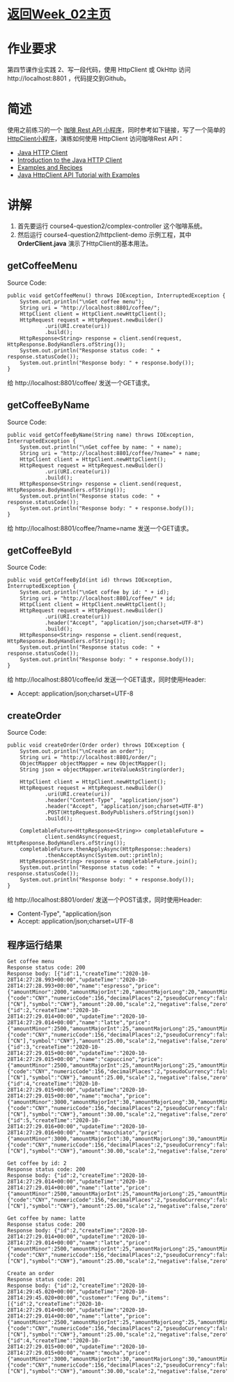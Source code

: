 # [返回Week_02主页](index.md)

# 作业要求
第四节课作业实践
2、写一段代码，使用 HttpClient 或 OkHttp 访问 http://localhost:8801 ，代码提交到Github。

# 简述
使用之前练习的一个 [咖啡 Rest API 小程序](course4-question2/complex-controller)，同时参考如下链接，写了一个简单的 [HttpClient小程序](course4-question2/httpclient-demo)，演练如何使用 HttpClient 访问咖啡Rest API：
- [Java HTTP Client](https://openjdk.java.net/groups/net/httpclient/)
- [Introduction to the Java HTTP Client](https://openjdk.java.net/groups/net/httpclient/intro.html)
- [Examples and Recipes](https://openjdk.java.net/groups/net/httpclient/recipes.html)
- [Java HttpClient API Tutorial with Examples](https://hellokoding.com/java-http-client-api/)

# 讲解
1. 首先要运行 course4-question2/complex-controller 这个咖啡系统。
2. 然后运行 course4-question2/httpclient-demo 示例工程，其中 **OrderClient.java** 演示了HttpClient的基本用法。

## getCoffeeMenu
Source Code:

    public void getCoffeeMenu() throws IOException, InterruptedException {
        System.out.println("\nGet coffee menu");
        String uri = "http://localhost:8801/coffee/";
        HttpClient client = HttpClient.newHttpClient();
        HttpRequest request = HttpRequest.newBuilder()
                .uri(URI.create(uri))
                .build();
        HttpResponse<String> response = client.send(request, HttpResponse.BodyHandlers.ofString());
        System.out.println("Response status code: " + response.statusCode());
        System.out.println("Response body: " + response.body());
    }

给 http://localhost:8801/coffee/ 发送一个GET请求。

## getCoffeeByName
Source Code:

    public void getCoffeeByName(String name) throws IOException, InterruptedException {
        System.out.println("\nGet coffee by name: " + name);
        String uri = "http://localhost:8801/coffee/?name=" + name;
        HttpClient client = HttpClient.newHttpClient();
        HttpRequest request = HttpRequest.newBuilder()
                .uri(URI.create(uri))
                .build();
        HttpResponse<String> response = client.send(request, HttpResponse.BodyHandlers.ofString());
        System.out.println("Response status code: " + response.statusCode());
        System.out.println("Response body: " + response.body());
    }

给 http://localhost:8801/coffee/?name=name 发送一个GET请求。

## getCoffeeById
Source Code:

    public void getCoffeeById(int id) throws IOException, InterruptedException {
        System.out.println("\nGet coffee by id: " + id);
        String uri = "http://localhost:8801/coffee/" + id;
        HttpClient client = HttpClient.newHttpClient();
        HttpRequest request = HttpRequest.newBuilder()
                .uri(URI.create(uri))
                .header("Accept", "application/json;charset=UTF-8")
                .build();
        HttpResponse<String> response = client.send(request, HttpResponse.BodyHandlers.ofString());
        System.out.println("Response status code: " + response.statusCode());
        System.out.println("Response body: " + response.body());
    }

给 http://localhost:8801/coffee/id 发送一个GET请求，同时使用Header:
- Accept: application/json;charset=UTF-8

## createOrder
Source Code:

    public void createOrder(Order order) throws IOException {
        System.out.println("\nCreate an order");
        String uri = "http://localhost:8801/order/";
        ObjectMapper objectMapper = new ObjectMapper();
        String json = objectMapper.writeValueAsString(order);

        HttpClient client = HttpClient.newHttpClient();
        HttpRequest request = HttpRequest.newBuilder()
                .uri(URI.create(uri))
                .header("Content-Type", "application/json")
                .header("Accept", "application/json;charset=UTF-8")
                .POST(HttpRequest.BodyPublishers.ofString(json))
                .build();

        CompletableFuture<HttpResponse<String>> completableFuture =
                client.sendAsync(request, HttpResponse.BodyHandlers.ofString());
        completableFuture.thenApplyAsync(HttpResponse::headers)
                .thenAcceptAsync(System.out::println);
        HttpResponse<String> response = completableFuture.join();
        System.out.println("Response status code: " + response.statusCode());
        System.out.println("Response body: " + response.body());
    }

给 http://localhost:8801/order/ 发送一个POST请求，同时使用Header:
- Content-Type", "application/json
- Accept: application/json;charset=UTF-8

## 程序运行结果

    Get coffee menu
    Response status code: 200
    Response body: [{"id":1,"createTime":"2020-10-28T14:27:28.993+00:00","updateTime":"2020-10-28T14:27:28.993+00:00","name":"espresso","price":{"amountMinor":2000,"amountMajorInt":20,"amountMajorLong":20,"amountMinorInt":2000,"minorPart":0,"positiveOrZero":true,"amountMinorLong":2000,"negativeOrZero":false,"amountMajor":20,"currencyUnit":{"code":"CNY","numericCode":156,"decimalPlaces":2,"pseudoCurrency":false,"numeric3Code":"156","countryCodes":["CN"],"symbol":"CN¥"},"amount":20.00,"scale":2,"negative":false,"zero":false,"positive":true}},{"id":2,"createTime":"2020-10-28T14:27:29.014+00:00","updateTime":"2020-10-28T14:27:29.014+00:00","name":"latte","price":{"amountMinor":2500,"amountMajorInt":25,"amountMajorLong":25,"amountMinorInt":2500,"minorPart":0,"positiveOrZero":true,"amountMinorLong":2500,"negativeOrZero":false,"amountMajor":25,"currencyUnit":{"code":"CNY","numericCode":156,"decimalPlaces":2,"pseudoCurrency":false,"numeric3Code":"156","countryCodes":["CN"],"symbol":"CN¥"},"amount":25.00,"scale":2,"negative":false,"zero":false,"positive":true}},{"id":3,"createTime":"2020-10-28T14:27:29.015+00:00","updateTime":"2020-10-28T14:27:29.015+00:00","name":"capuccino","price":{"amountMinor":2500,"amountMajorInt":25,"amountMajorLong":25,"amountMinorInt":2500,"minorPart":0,"positiveOrZero":true,"amountMinorLong":2500,"negativeOrZero":false,"amountMajor":25,"currencyUnit":{"code":"CNY","numericCode":156,"decimalPlaces":2,"pseudoCurrency":false,"numeric3Code":"156","countryCodes":["CN"],"symbol":"CN¥"},"amount":25.00,"scale":2,"negative":false,"zero":false,"positive":true}},{"id":4,"createTime":"2020-10-28T14:27:29.015+00:00","updateTime":"2020-10-28T14:27:29.015+00:00","name":"mocha","price":{"amountMinor":3000,"amountMajorInt":30,"amountMajorLong":30,"amountMinorInt":3000,"minorPart":0,"positiveOrZero":true,"amountMinorLong":3000,"negativeOrZero":false,"amountMajor":30,"currencyUnit":{"code":"CNY","numericCode":156,"decimalPlaces":2,"pseudoCurrency":false,"numeric3Code":"156","countryCodes":["CN"],"symbol":"CN¥"},"amount":30.00,"scale":2,"negative":false,"zero":false,"positive":true}},{"id":5,"createTime":"2020-10-28T14:27:29.016+00:00","updateTime":"2020-10-28T14:27:29.016+00:00","name":"macchiato","price":{"amountMinor":3000,"amountMajorInt":30,"amountMajorLong":30,"amountMinorInt":3000,"minorPart":0,"positiveOrZero":true,"amountMinorLong":3000,"negativeOrZero":false,"amountMajor":30,"currencyUnit":{"code":"CNY","numericCode":156,"decimalPlaces":2,"pseudoCurrency":false,"numeric3Code":"156","countryCodes":["CN"],"symbol":"CN¥"},"amount":30.00,"scale":2,"negative":false,"zero":false,"positive":true}}]

    Get coffee by id: 2
    Response status code: 200
    Response body: {"id":2,"createTime":"2020-10-28T14:27:29.014+00:00","updateTime":"2020-10-28T14:27:29.014+00:00","name":"latte","price":{"amountMinor":2500,"amountMajorInt":25,"amountMajorLong":25,"amountMinorInt":2500,"minorPart":0,"positiveOrZero":true,"amountMinorLong":2500,"negativeOrZero":false,"amountMajor":25,"currencyUnit":{"code":"CNY","numericCode":156,"decimalPlaces":2,"pseudoCurrency":false,"numeric3Code":"156","countryCodes":["CN"],"symbol":"CN¥"},"amount":25.00,"scale":2,"negative":false,"zero":false,"positive":true}}

    Get coffee by name: latte
    Response status code: 200
    Response body: {"id":2,"createTime":"2020-10-28T14:27:29.014+00:00","updateTime":"2020-10-28T14:27:29.014+00:00","name":"latte","price":{"amountMinor":2500,"amountMajorInt":25,"amountMajorLong":25,"amountMinorInt":2500,"minorPart":0,"positiveOrZero":true,"amountMinorLong":2500,"negativeOrZero":false,"amountMajor":25,"currencyUnit":{"code":"CNY","numericCode":156,"decimalPlaces":2,"pseudoCurrency":false,"numeric3Code":"156","countryCodes":["CN"],"symbol":"CN¥"},"amount":25.00,"scale":2,"negative":false,"zero":false,"positive":true}}

    Create an order
    Response status code: 201
    Response body: {"id":2,"createTime":"2020-10-28T14:29:45.020+00:00","updateTime":"2020-10-28T14:29:45.020+00:00","customer":"Feng Du","items":[{"id":2,"createTime":"2020-10-28T14:27:29.014+00:00","updateTime":"2020-10-28T14:27:29.014+00:00","name":"latte","price":{"amountMinor":2500,"amountMajorInt":25,"amountMajorLong":25,"amountMinorInt":2500,"minorPart":0,"positiveOrZero":true,"amountMinorLong":2500,"negativeOrZero":false,"amountMajor":25,"currencyUnit":{"code":"CNY","numericCode":156,"decimalPlaces":2,"pseudoCurrency":false,"numeric3Code":"156","countryCodes":["CN"],"symbol":"CN¥"},"amount":25.00,"scale":2,"negative":false,"zero":false,"positive":true}},{"id":4,"createTime":"2020-10-28T14:27:29.015+00:00","updateTime":"2020-10-28T14:27:29.015+00:00","name":"mocha","price":{"amountMinor":3000,"amountMajorInt":30,"amountMajorLong":30,"amountMinorInt":3000,"minorPart":0,"positiveOrZero":true,"amountMinorLong":3000,"negativeOrZero":false,"amountMajor":30,"currencyUnit":{"code":"CNY","numericCode":156,"decimalPlaces":2,"pseudoCurrency":false,"numeric3Code":"156","countryCodes":["CN"],"symbol":"CN¥"},"amount":30.00,"scale":2,"negative":false,"zero":false,"positive":true}}],"state":"INIT"}
